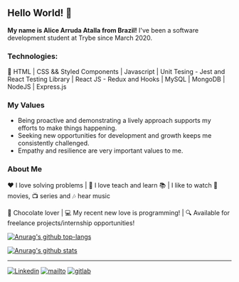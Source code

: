 ## Hello World! 👋

**My name is Alice Arruda Atalla from Brazil!**
I've been a software development student at Trybe since March 2020.

### Technologies:

:large_orange_diamond: HTML  |  CSS && Styled Components | Javascript | Unit Tesing - Jest and React Testing Library | React JS - Redux and Hooks | MySQL | MongoDB | NodeJS | Express.js

### My Values

* Being proactive and demonstrating a lively approach supports my efforts to make things happening.
* Seeking new opportunities for development and growth keeps me consistently challenged.
* Empathy and resilience are very important values to me.

### About Me

:heart: I love solving problems | :rocket: I love teach and learn :books: | I like to watch :movie_camera: movies, :tv: series and :notes: hear music

:chocolate_bar: Chocolate lover | :computer: My recent new love is programming! | :mag: Available for freelance projects/internship opportunities!

[![Anurag's github top-langs](https://github-readme-stats.vercel.app/api/top-langs/?username=aliceaatalla&layout=compact&title_color=268bd2&theme=nord)](https://github.com/anuraghazra/github-readme-stats)

[![Anurag's github stats](https://github-readme-stats.vercel.app/api?username=aliceaatalla&count_private=true&show_icons=true&theme=nord)](https://github.com/anuraghazra/github-readme-stats)

-----

[![Linkedin](https://img.icons8.com/color/48/000000/linkedin.png)](https://www.linkedin.com/in/aliceatalla/?locale=en_US)
[![mailto](https://img.icons8.com/fluent/48/000000/gmail.png)](mailto:aliceatalla36@gmail.com)
[![gitlab](https://img.icons8.com/color/48/000000/gitlab.png)](https://gitlab.com/AliceAAtalla)
